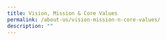 ```yaml
---
title: Vision, Mission & Core Values
permalink: /about-us/vision-mission-n-core-values/
description: ""
---
```

